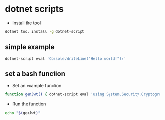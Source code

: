 # dotnet scripts

- Install the tool
```sh
dotnet tool install -g dotnet-script
```

## simple example

```sh
dotnet-script eval 'Console.WriteLine("Hello world!");'
```

## set a bash function

- Set an example function

```sh
function genJwt() { dotnet-script eval 'using System.Security.Cryptography; using System.Text; var rsaKey = RSA.Create(); var privateKey = rsaKey.ExportRSAPrivateKey(); System.Console.WriteLine(Convert.ToBase64String(privateKey));'; }
```

- Run the function

```sh
echo "$(genJwt)"
```